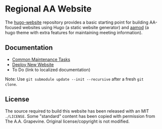 Regional AA Website
===================

The [hugo-website](https://github.com/recoverysource/hugo-website) repository
provides a basic starting point for building AA-focused websites using Hugo
(a static website generator) and [aamod](https://github.com/recoverysource/aamod)
(a hugo theme with extra features for maintaining meeting information).

Documentation
-------------

- [Common Maintenance Tasks](https://recoverysource.github.io/aamod/website.html)
- [Deploy New Website](https://recoverysource.github.io/aamod/website.html#new-website)
- To Do (link to localized documentation)

Note: Use ``git submodule update --init --recursive`` after a fresh ``git clone``.

License
-------

The source required to build this website has been released with an MIT
``./LICENSE``. Some "standard" content has been copied with permission from
The A.A. Grapevine. Original license/copyright is not modified.
